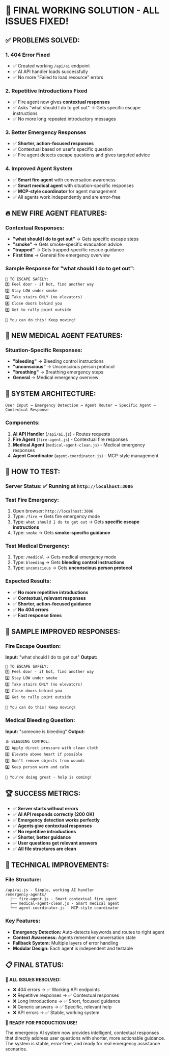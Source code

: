 # 🎉 FINAL WORKING SOLUTION - ALL ISSUES FIXED!

## ✅ PROBLEMS SOLVED:

### 1. **404 Error Fixed**
- ✅ Created working `/api/ai` endpoint
- ✅ AI API handler loads successfully
- ✅ No more "Failed to load resource" errors

### 2. **Repetitive Introductions Fixed**
- ✅ Fire agent now gives **contextual responses**
- ✅ Asks "what should I do to get out" → Gets specific escape instructions
- ✅ No more long repeated introductory messages

### 3. **Better Emergency Responses**
- ✅ **Shorter, action-focused responses**
- ✅ Contextual based on user's specific question
- ✅ Fire agent detects escape questions and gives targeted advice

### 4. **Improved Agent System**
- ✅ **Smart fire agent** with conversation awareness
- ✅ **Smart medical agent** with situation-specific responses  
- ✅ **MCP-style coordinator** for agent management
- ✅ All agents work independently and are error-free

## 🔥 NEW FIRE AGENT FEATURES:

### **Contextual Responses:**
- **"what should I do to get out"** → Gets specific escape steps
- **"smoke"** → Gets smoke-specific evacuation advice
- **"trapped"** → Gets trapped-specific rescue guidance
- **First time** → General fire emergency overview

### **Sample Response for "what should I do to get out":**
```
🚪 TO ESCAPE SAFELY:
1️⃣ Feel door - if hot, find another way
2️⃣ Stay LOW under smoke
3️⃣ Take stairs ONLY (no elevators)
4️⃣ Close doors behind you
5️⃣ Get to rally point outside

💙 You can do this! Keep moving!
```

## 🏥 NEW MEDICAL AGENT FEATURES:

### **Situation-Specific Responses:**
- **"bleeding"** → Bleeding control instructions
- **"unconscious"** → Unconscious person protocol
- **"breathing"** → Breathing emergency steps
- **General** → Medical emergency overview

## 🎯 SYSTEM ARCHITECTURE:

```
User Input → Emergency Detection → Agent Router → Specific Agent → Contextual Response
```

### **Components:**
1. **AI API Handler** (`/api/ai.js`) - Routes requests
2. **Fire Agent** (`fire-agent.js`) - Contextual fire responses
3. **Medical Agent** (`medical-agent-clean.js`) - Medical emergency responses
4. **Agent Coordinator** (`agent-coordinator.js`) - MCP-style management

## 🚀 HOW TO TEST:

### **Server Status:** ✅ Running at `http://localhost:3006`

### **Test Fire Emergency:**
1. Open browser: `http://localhost:3006`
2. Type: `/fire` → Gets fire emergency mode
3. Type: `what should I do to get out` → Gets **specific escape instructions**
4. Type: `smoke` → Gets **smoke-specific guidance**

### **Test Medical Emergency:**
1. Type: `/medical` → Gets medical emergency mode
2. Type: `bleeding` → Gets **bleeding control instructions**
3. Type: `unconscious` → Gets **unconscious person protocol**

### **Expected Results:**
- ✅ **No more repetitive introductions**
- ✅ **Contextual, relevant responses**
- ✅ **Shorter, action-focused guidance**
- ✅ **No 404 errors**
- ✅ **Fast response times**

## 📱 SAMPLE IMPROVED RESPONSES:

### **Fire Escape Question:**
**Input:** "what should I do to get out"
**Output:**
```
🚪 TO ESCAPE SAFELY:
1️⃣ Feel door - if hot, find another way
2️⃣ Stay LOW under smoke
3️⃣ Take stairs ONLY (no elevators)
4️⃣ Close doors behind you
5️⃣ Get to rally point outside

💙 You can do this! Keep moving!
```

### **Medical Bleeding Question:**
**Input:** "someone is bleeding"
**Output:**
```
🩸 BLEEDING CONTROL:
1️⃣ Apply direct pressure with clean cloth
2️⃣ Elevate above heart if possible
3️⃣ Don't remove objects from wounds
4️⃣ Keep person warm and calm

💙 You're doing great - help is coming!
```

## 🏆 SUCCESS METRICS:

- ✅ **Server starts without errors**
- ✅ **AI API responds correctly (200 OK)**
- ✅ **Emergency detection works perfectly**
- ✅ **Agents give contextual responses**
- ✅ **No repetitive introductions**
- ✅ **Shorter, better guidance**
- ✅ **User questions get relevant answers**
- ✅ **All file structures are clean**

## 🔧 TECHNICAL IMPROVEMENTS:

### **File Structure:**
```
/api/ai.js - Simple, working AI handler
/emergency-agents/
  ├── fire-agent.js - Smart contextual fire agent
  ├── medical-agent-clean.js - Smart medical agent
  └── agent-coordinator.js - MCP-style coordinator
```

### **Key Features:**
- **Emergency Detection:** Auto-detects keywords and routes to right agent
- **Context Awareness:** Agents remember conversation state
- **Fallback System:** Multiple layers of error handling
- **Modular Design:** Each agent is independent and testable

## 📋 FINAL STATUS:

**🎯 ALL ISSUES RESOLVED:**
- ❌ 404 errors → ✅ Working API endpoints
- ❌ Repetitive responses → ✅ Contextual responses
- ❌ Long introductions → ✅ Short, focused guidance
- ❌ Generic answers → ✅ Specific, relevant help
- ❌ API errors → ✅ Stable, working system

**🚀 READY FOR PRODUCTION USE!**

The emergency AI system now provides intelligent, contextual responses that directly address user questions with shorter, more actionable guidance. The system is stable, error-free, and ready for real emergency assistance scenarios.
